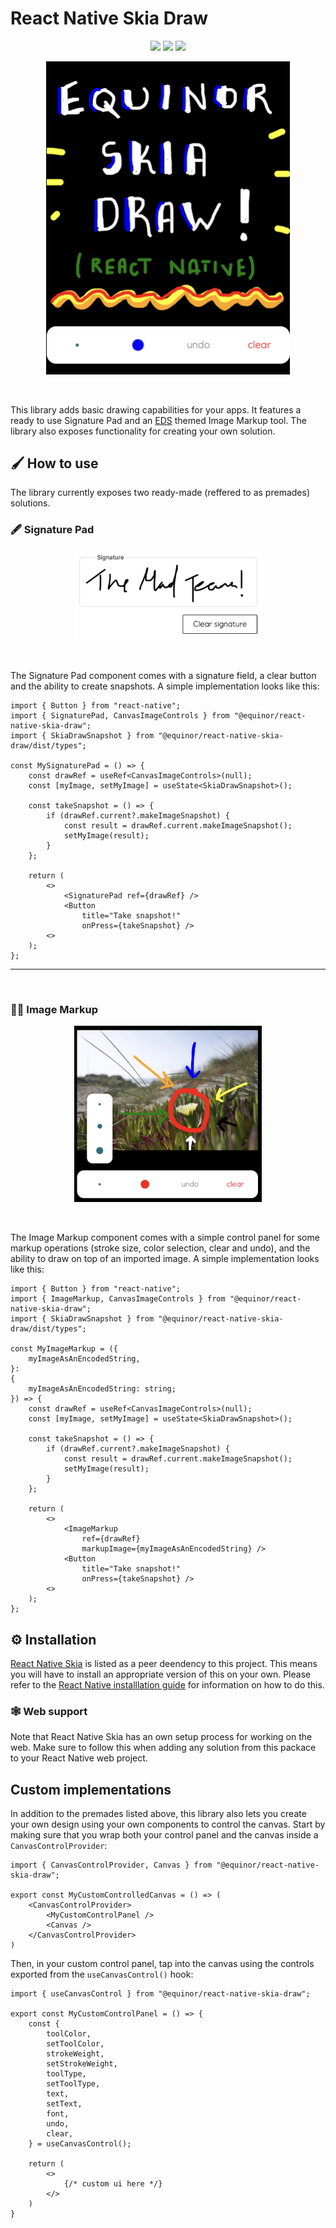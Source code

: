 # React Native Skia Draw

<p align="center">
        <img src="https://img.shields.io/badge/iOS-✅-brightgreen" />
        <img src="https://img.shields.io/badge/web-✅-brightgreen" />
        <img src="https://img.shields.io/badge/android-❔-orange" />
</p>
<p align="center">
        <img 
            src="https://raw.githubusercontent.com/equinor/mad/main/packages/skia-draw/assets/skia-draw-header.png"
            title="React Native Skia Draw"
            alt="The Equinor React Native library for all things drawing!"
            width=390/>
</p>
<br />

This library adds basic drawing capabilities for your apps. It features a ready to use Signature Pad
and an [EDS](https://loop.equinor.com/en/stories/eds-design-system) themed Image Markup tool. The
library also exposes functionality for creating your own solution.

## 🖌️ How to use

The library currently exposes two ready-made (reffered to as premades) solutions.

### 🖋️ Signature Pad

<p align="center">
        <img 
            src="https://raw.githubusercontent.com/equinor/mad/main/packages/skia-draw/assets/skia-draw-signature.png"
            title="React Native Skia Draw Signature Pad"
            alt="For signing all your important stuff!"
            width=300/>
</p>
<br/>

The Signature Pad component comes with a signature field, a clear button and the ability to create
snapshots. A simple implementation looks like this:

```tsx
import { Button } from "react-native";
import { SignaturePad, CanvasImageControls } from "@equinor/react-native-skia-draw";
import { SkiaDrawSnapshot } from "@equinor/react-native-skia-draw/dist/types";

const MySignaturePad = () => {
    const drawRef = useRef<CanvasImageControls>(null);
    const [myImage, setMyImage] = useState<SkiaDrawSnapshot>();

    const takeSnapshot = () => {
        if (drawRef.current?.makeImageSnapshot) {
            const result = drawRef.current.makeImageSnapshot();
            setMyImage(result);
        }
    };

    return (
        <>
            <SignaturePad ref={drawRef} />
            <Button
                title="Take snapshot!"
                onPress={takeSnapshot} />
        <>
    );
};
```

---

<br/>

### 👩‍🎨 Image Markup

<p align="center">
        <img 
            src="https://raw.githubusercontent.com/equinor/mad/main/packages/skia-draw/assets/skia-draw-image-markup.png"
            title="React Native Skia Draw Signature Pad"
            alt="For drawing on top of your work of art <3"
            width=300/>
</p>
<br/>

The Image Markup component comes with a simple control panel for some markup operations (stroke
size, color selection, clear and undo), and the ability to draw on top of an imported image. A
simple implementation looks like this:

```tsx
import { Button } from "react-native";
import { ImageMarkup, CanvasImageControls } from "@equinor/react-native-skia-draw";
import { SkiaDrawSnapshot } from "@equinor/react-native-skia-draw/dist/types";

const MyImageMarkup = ({
    myImageAsAnEncodedString,
}:
{
    myImageAsAnEncodedString: string;
}) => {
    const drawRef = useRef<CanvasImageControls>(null);
    const [myImage, setMyImage] = useState<SkiaDrawSnapshot>();

    const takeSnapshot = () => {
        if (drawRef.current?.makeImageSnapshot) {
            const result = drawRef.current.makeImageSnapshot();
            setMyImage(result);
        }
    };

    return (
        <>
            <ImageMarkup
                ref={drawRef}
                markupImage={myImageAsAnEncodedString} />
            <Button
                title="Take snapshot!"
                onPress={takeSnapshot} />
        <>
    );
};
```

## ⚙️ Installation

[React Native Skia](https://shopify.github.io/react-native-skia/) is listed as a peer deendency to
this project. This means you will have to install an appropriate version of this on your own. Please
refer to the
[React Native installlation guide](https://shopify.github.io/react-native-skia/docs/getting-started/installation)
for information on how to do this.

### 🕸️ Web support

Note that React Native Skia has an own setup process for working on the web. Make sure to follow
this when adding any solution from this packace to your React Native web project.

## Custom implementations
In addition to the premades listed above, this library also lets you create your own design using your own components to control the canvas.
Start by making sure that you wrap both your control panel and the canvas inside a `CanvasControlProvider`:

```tsx
import { CanvasControlProvider, Canvas } from "@equinor/react-native-skia-draw";

export const MyCustomControlledCanvas = () => (
    <CanvasControlProvider>
        <MyCustomControlPanel />
        <Canvas />
    </CanvasControlProvider>
)
```

Then, in your custom control panel, tap into the canvas using the controls exported from the `useCanvasControl()` hook:

```tsx
import { useCanvasControl } from "@equinor/react-native-skia-draw";

export const MyCustomControlPanel = () => {
    const {
        toolColor,
        setToolColor,
        strokeWeight,
        setStrokeWeight,
        toolType,
        setToolType,
        text,
        setText,
        font,
        undo,
        clear,
    } = useCanvasControl();
    
    return (
        <>
            {/* custom ui here */}
        </>
    )
}
```
